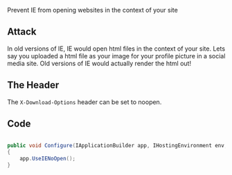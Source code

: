 Prevent IE from opening websites in the context of your site

## Attack

In old versions of IE, IE would open html files in the context of your site. Lets say you uploaded a html file as your image for your profile picture in a social media site. Old versions of IE would actually render the html out!


## The Header

The `X-Download-Options` header can be set to noopen.

## Code 

```csharp

public void Configure(IApplicationBuilder app, IHostingEnvironment env, ILoggerFactory loggerFactory)
{
    app.UseIENoOpen();
}

```
